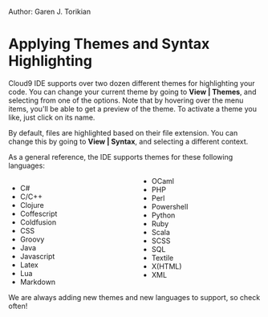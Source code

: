 Author: Garen J. Torikian

# Applying Themes and Syntax Highlighting

<!-- video  -->

Cloud9 IDE supports over two dozen different themes for highlighting your code. You can change your current theme by going to **View | Themes**, and selecting from one of the options. Note that by hovering over the menu items, you'll be able to get a preview of the theme. To activate a theme you like, just click on its name.

By default, files are highlighted based on their file extension. You can change this by going to **View | Syntax**, and selecting a different context.

As a general reference, the IDE supports themes for these following languages:

<div style="-moz-column-count: 2; -moz-column-gap: 20px; -webkit-column-count: 2; -webkit-column-gap: 20px; column-count: 2; column-gap: 20px;">
<ul>
<li>C#</li>
<li>C/C++</li>
<li>Clojure</li>
<li>Coffescript</li>
<li>Coldfusion</li>
<li>CSS</li>
<li>Groovy</li>
<li>Java</li>
<li>Javascript</li>
<li>Latex</li>
<li>Lua</li>
<li>Markdown</li>
<li>OCaml</li>
<li>PHP</li>
<li>Perl</li>
<li>Powershell</li>
<li>Python</li>
<li>Ruby</li>
<li>Scala</li>
<li>SCSS</li>
<li>SQL</li>
<li>Textile</li>
<li>X(HTML)</li>
<li>XML</li>
</ul>
</div>

We are always adding new themes and new languages to support, so check often!